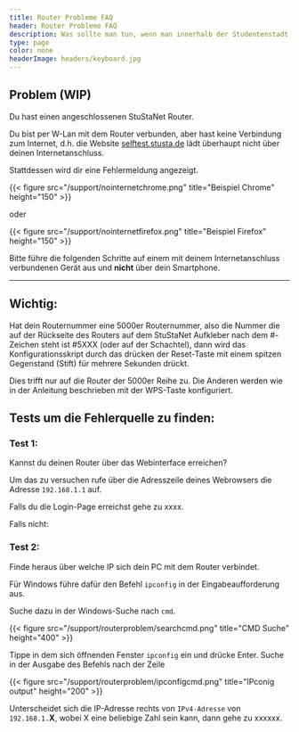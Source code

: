 ```yaml
---
title: Router Probleme FAQ
header: Router Probleme FAQ
description: Was sollte man tun, wenn man innerhalb der Studentenstadt umgezogen ist.
type: page
color: none
headerImage: headers/keyboard.jpg
---
```


## Problem (WIP)
Du hast einen angeschlossenen StuStaNet Router.

Du bist per W-Lan mit dem Router verbunden, aber hast keine Verbindung zum Internet, d.h. die Website [selftest.stusta.de](http://selftest.stusta.de) lädt überhaupt nicht über deinen Internetanschluss.

Stattdessen wird dir eine Fehlermeldung angezeigt.

{{< figure src="/support/nointernetchrome.png" title="Beispiel Chrome" height="150" >}}

oder

{{< figure src="/support/nointernetfirefox.png" title="Beispiel Firefox" height="150" >}}


Bitte führe die folgenden Schritte auf einem mit deinem Internetanschluss verbundenen Gerät aus und **nicht** über dein Smartphone.
***

## Wichtig:
Hat dein Routernummer eine 5000er Routernummer, also die Nummer die auf der Rückseite des Routers auf dem StuStaNet Aufkleber nach dem #-Zeichen steht ist #5XXX (oder auf der Schachtel), dann wird das Konfigurationsskript durch das drücken der Reset-Taste mit einem spitzen Gegenstand (Stift) für mehrere Sekunden drückt.

Dies trifft nur auf die Router der 5000er Reihe zu. Die Anderen werden wie in der Anleitung beschrieben mit der WPS-Taste konfiguriert.

## Tests um die Fehlerquelle zu finden:
### Test 1:
Kannst du deinen Router über das Webinterface erreichen?

Um das zu versuchen rufe über die Adresszeile deines Webrowsers die Adresse `192.168.1.1` auf.

Falls du die Login-Page erreichst gehe zu xxxx.

Falls nicht:

### Test 2:
Finde heraus über welche IP sich dein PC mit dem Router verbindet.

Für Windows führe dafür den Befehl `ipconfig` in der Eingabeaufforderung aus.

Suche dazu in der Windows-Suche nach `cmd`.

{{< figure src="/support/routerproblem/searchcmd.png" title="CMD Suche" height="400" >}}

Tippe in dem sich öffnenden Fenster `ipconfig` ein und drücke Enter. Suche in der Ausgabe des Befehls nach der Zeile

{{< figure src="/support/routerproblem/ipconfigcmd.png" title="IPconig output" height="200" >}}

Unterscheidet sich die IP-Adresse rechts von `IPv4-Adresse` von `192.168.1.`**X**, wobei X eine beliebige Zahl sein kann, dann gehe zu xxxxxx.
